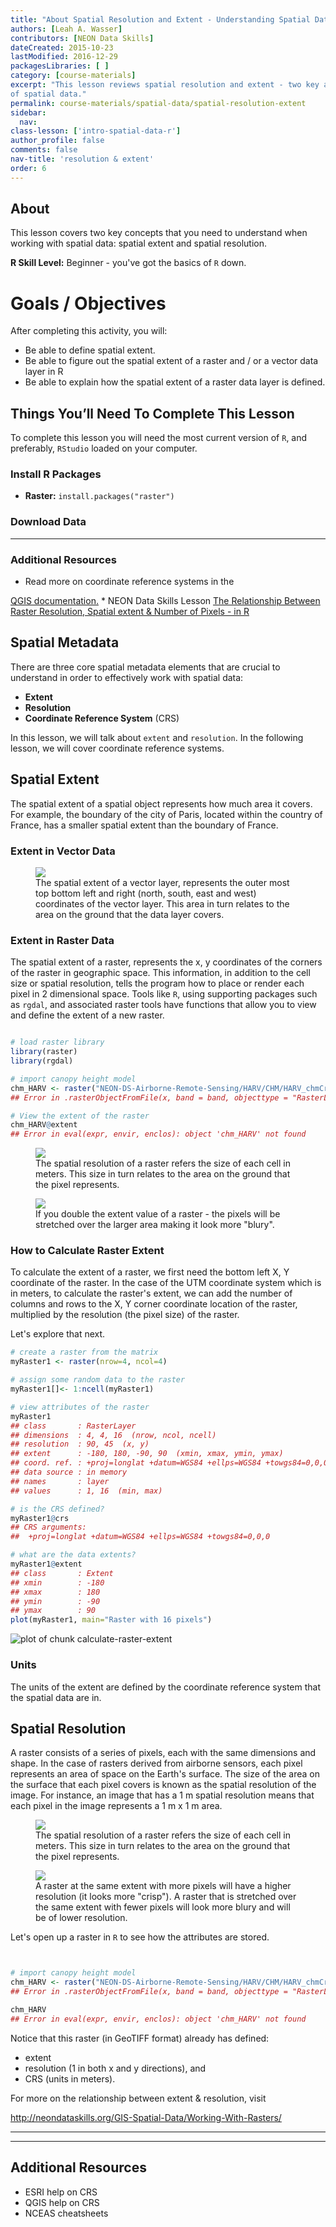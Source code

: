```yaml
---
title: "About Spatial Resolution and Extent - Understanding Spatial Data in R"
authors: [Leah A. Wasser]
contributors: [NEON Data Skills]
dateCreated: 2015-10-23
lastModified: 2016-12-29
packagesLibraries: [ ]
category: [course-materials]
excerpt: "This lesson reviews spatial resolution and extent - two key attributes
of spatial data."
permalink: course-materials/spatial-data/spatial-resolution-extent
sidebar:
  nav:
class-lesson: ['intro-spatial-data-r']
author_profile: false
comments: false
nav-title: 'resolution & extent'
order: 6
---
```



## About

This lesson covers two key concepts that you need to understand when working with
spatial data: spatial extent and spatial resolution.

**R Skill Level:** Beginner - you've got the basics of `R` down.

<div class="notice--success" markdown="1">

# Goals / Objectives

After completing this activity, you will:

* Be able to define spatial extent.
* Be able to figure out the spatial extent of a raster and / or a vector data layer in R
* Be able to explain how the spatial extent of a raster data layer is defined.


## Things You’ll Need To Complete This Lesson
To complete this lesson you will need the most current version of `R`, and
preferably, `RStudio` loaded on your computer.

### Install R Packages

* **Raster:** `install.packages("raster")`

### Download Data


****

### Additional Resources
* Read more on coordinate reference systems in the
<a href="http://docs.qgis.org/2.0/en/docs/gentle_gis_introduction/coordinate_reference_systems.html" target="_blank">
QGIS documentation.</a>
* NEON Data Skills Lesson <a href="{{ site.baseurl }}/GIS-Spatial-Data/Working-With-Rasters/" target="_blank">The Relationship Between Raster Resolution, Spatial extent & Number of Pixels - in R</a>

</div>

## Spatial Metadata
There are three core spatial metadata elements that are crucial to understand
in order to effectively work with spatial data:

* **Extent**
* **Resolution**
* **Coordinate Reference System** (CRS)

In this lesson, we will talk about `extent` and `resolution`. In the following
lesson, we will cover coordinate reference systems.

## Spatial Extent

The spatial extent of a spatial object represents how much area it covers. For example,
the boundary of the city of Paris, located within the country of France, has a
smaller spatial extent than the boundary of France.



### Extent in Vector Data

<figure>
    <a href="{{ site.url }}{{ site.baseurl }}/images/dc-spatial-intro/spatial-extent-vector.png">
    <img src="{{ site.url }}{{ site.baseurl }}/images/dc-spatial-intro/spatial-extent-vector.png"></a>
    <figcaption>The spatial extent of a vector layer, represents the outer most
    top bottom left and right (north, south, east and west) coordinates of the
    vector layer. This area in turn relates to the area on the ground that the data
    layer covers.</figcaption>
</figure>

### Extent in Raster Data
The spatial extent of a raster, represents the x, y coordinates of the corners
of the raster in geographic space. This information, in addition to the cell
size or spatial resolution, tells the program how to place or render each pixel
in 2 dimensional space.  Tools like `R`, using supporting packages such as
`rgdal`, and associated raster tools have functions that allow you to view and
define the extent of a new raster.


```r

# load raster library
library(raster)
library(rgdal)

# import canopy height model
chm_HARV <- raster("NEON-DS-Airborne-Remote-Sensing/HARV/CHM/HARV_chmCrop.tif")
## Error in .rasterObjectFromFile(x, band = band, objecttype = "RasterLayer", : Cannot create a RasterLayer object from this file. (file does not exist)

# View the extent of the raster
chm_HARV@extent
## Error in eval(expr, envir, enclos): object 'chm_HARV' not found
```

<figure>
    <a href="{{ site.baseurl }}/images/dc-spatial-intro/pixelDetail.png">
    <img src="{{ site.baseurl }}/images/dc-spatial-intro/pixelDetail.png"></a>
    <figcaption>The spatial resolution of a raster refers the size of each cell
    in meters. This size in turn relates to the area on the ground that the pixel
    represents.</figcaption>
</figure>


<figure>
    <a href="{{ site.url }}{{ site.baseurl }}/images/dc-spatial-intro/raster2.png">
    <img src="{{ site.url }}{{ site.baseurl }}/images/dc-spatial-intro/raster2.png"></a>
    <figcaption>If you double the extent value of a raster - the pixels will be
    stretched over the larger area making it look more "blury".
    </figcaption>
</figure>


### How to Calculate Raster Extent

To calculate the extent of a raster, we first need the bottom left X, Y
coordinate of the raster. In the case of the UTM coordinate system which is in
meters, to calculate the raster's extent, we can add the number of columns and
rows to the X, Y corner
coordinate location of the raster, multiplied by the resolution (the pixel size)
of the raster.

Let's explore that next.


```r
# create a raster from the matrix
myRaster1 <- raster(nrow=4, ncol=4)

# assign some random data to the raster
myRaster1[]<- 1:ncell(myRaster1)

# view attributes of the raster
myRaster1
## class       : RasterLayer 
## dimensions  : 4, 4, 16  (nrow, ncol, ncell)
## resolution  : 90, 45  (x, y)
## extent      : -180, 180, -90, 90  (xmin, xmax, ymin, ymax)
## coord. ref. : +proj=longlat +datum=WGS84 +ellps=WGS84 +towgs84=0,0,0 
## data source : in memory
## names       : layer 
## values      : 1, 16  (min, max)

# is the CRS defined?
myRaster1@crs
## CRS arguments:
##  +proj=longlat +datum=WGS84 +ellps=WGS84 +towgs84=0,0,0

# what are the data extents?
myRaster1@extent
## class       : Extent 
## xmin        : -180 
## xmax        : 180 
## ymin        : -90 
## ymax        : 90
plot(myRaster1, main="Raster with 16 pixels")
```

![plot of chunk calculate-raster-extent](figure/calculate-raster-extent-1.png)

### Units
The units of the extent are defined by the coordinate reference system that the
spatial data are in.

## Spatial Resolution
A raster consists of a series of pixels, each with the same dimensions
and shape. In the case of rasters derived from airborne sensors, each pixel
represents an area of space on the Earth's surface. The size of the area on the
surface that each pixel covers is known as the spatial resolution of the image.
For instance, an image that has a 1 m spatial resolution means that each pixel in
the image represents a 1 m x 1 m area.

<figure>
    <a href="{{ site.baseurl }}/images/hyperspectral/pixelDetail.png">
    <img src="{{ site.baseurl }}/images/hyperspectral/pixelDetail.png"></a>
    <figcaption>The spatial resolution of a raster refers the size of each cell
    in meters. This size in turn relates to the area on the ground that the pixel
    represents.</figcaption>
</figure>


<figure>
    <a href="{{ site.url }}{{ site.baseurl }}/images/dc-spatial-intro/raster-resolution.png">
    <img src="{{ site.url }}{{ site.baseurl }}/images/dc-spatial-intro/raster-resolution.png"></a>
    <figcaption>A raster at the same extent with more pixels will have a higher
    resolution (it looks more "crisp"). A raster that is stretched over the same
    extent with fewer pixels will look more blury and will be of lower resolution.
    </figcaption>
</figure>

Let's open up a raster in `R` to see how the attributes are stored.


```r


# import canopy height model
chm_HARV <- raster("NEON-DS-Airborne-Remote-Sensing/HARV/CHM/HARV_chmCrop.tif")
## Error in .rasterObjectFromFile(x, band = band, objecttype = "RasterLayer", : Cannot create a RasterLayer object from this file. (file does not exist)

chm_HARV
## Error in eval(expr, envir, enclos): object 'chm_HARV' not found
```

Notice that this raster (in GeoTIFF format) already has defined:

* extent
* resolution (1 in both x and y directions), and
* CRS (units in meters).


For more on the relationship between extent & resolution, visit

http://neondataskills.org/GIS-Spatial-Data/Working-With-Rasters/

***
***

## Additional Resources

* ESRI help on CRS
* QGIS help on CRS
* NCEAS cheatsheets

